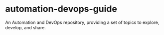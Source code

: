 # automation-devops-guide
An Automation and DevOps repository, providing a set of topics to explore, develop, and share.
